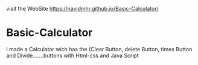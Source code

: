 
visit the WebSite  https://navidmhr.github.io/Basic-Calculator/

# Basic-Calculator
i made a Calculator wich has the (Clear Button, delete Button, times Button and Divide.......buttons with Html-css and Java Script
